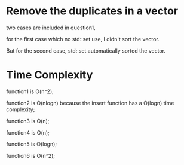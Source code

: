 # Remove the duplicates in a vector
two cases are included in question1, 

for the first case which no std::set use, I didn't sort the vector.

But for the second case, std::set automatically sorted the vector.
# Time Complexity
function1 is O(n^2); 

function2 is O(nlogn) because the insert function has a O(logn) time complexity; 

function3 is O(n); 

function4 is O(n);

function5 is O(logn); 

function6 is O(n^2); 
